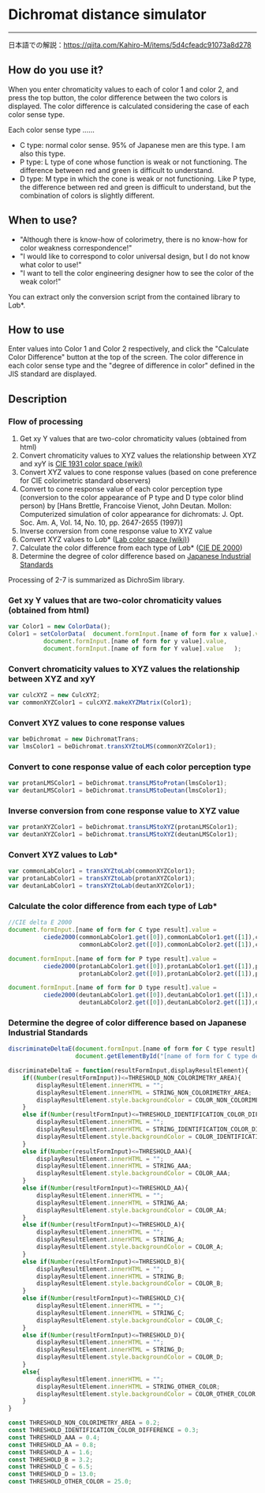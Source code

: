 # Dichromat distance simulator
---
日本語での解説：https://qiita.com/Kahiro-M/items/5d4cfeadc91073a8d278

## How do you use it?
When you enter chromaticity values to each of color 1 and color 2, and press the top button, the color difference between the two colors is displayed.
The color difference is calculated considering the case of each color sense type.

Each color sense type ......

- C type: normal color sense. 95% of Japanese men are this type. I am also this type.
- P type: L type of cone whose function is weak or not functioning. The difference between red and green is difficult to understand.
- D type: M type in which the cone is weak or not functioning. Like P type, the difference between red and green is difficult to understand, but the combination of colors is slightly different.

## When to use?
 - "Although there is know-how of colorimetry, there is no know-how for color weakness correspondence!"
 - "I would like to correspond to color universal design, but I do not know what color to use!"
 - "I want to tell the color engineering designer how to see the color of the weak color!"
 
You can extract only the conversion script from the contained library to L*a*b*.

## How to use
Enter values into Color 1 and Color 2 respectively, and click the "Calculate Color Difference" button at the top of the screen.
The color difference in each color sense type and the "degree of difference in color" defined in the JIS standard are displayed.

## Description
### Flow of processing
1. Get xy Y values that are two-color chromaticity values (obtained from html)
2. Convert chromaticity values to XYZ values the relationship between XYZ and xyY is [CIE 1931 color space (wiki)](https://ja.wikipedia.org/wiki/CIE_1931_%E8%89%B2%E7%A9%BA%E9%96%93)
3. Convert XYZ values to cone response values (based on cone preference for CIE colorimetric standard observers)
4. Convert to cone response value of each color perception type (conversion to the color appearance of P type and D type color blind person) by [Hans Brettle, Francoise Vienot, John Deutan. Mollon: Computerized simulation of color appearance for dichromats: J. Opt. Soc. Am. A, Vol. 14, No. 10, pp. 2647-2655 (1997)]
5. Inverse conversion from cone response value to XYZ value
6. Convert XYZ values to L*a*b* ([Lab color space (wiki)](https://ja.wikipedia.org/wiki/Lab%E8%89%B2%E7%A9%BA%E9%96%93#CIE_XYZ_%E3%81%8B%E3%82%89%E3%81%AE%E5%A4%89%E6%8F%9B))
7. Calculate the color difference from each type of L*a*b* ([CIE DE 2000](https://qiita.com/hachisukansw/items/860f061a2ab7a4f2d06f))
8. Determine the degree of color difference based on [Japanese Industrial Standards](https://www.toyoink1050plus.com/color/chromatics/basic/005.php)

Processing of 2-7 is summarized as DichroSim library.


### Get xy Y values that are two-color chromaticity values (obtained from html)

```.js
var Color1 = new ColorData();
Color1 = setColorData(	document.formInput.[name of form for x value].value,
          document.formInput.[name of form for y value].value,
          document.formInput.[name of form for Y value].value	);
```

### Convert chromaticity values to XYZ values the relationship between XYZ and xyY
```.js
var culcXYZ = new CulcXYZ;
var commonXYZColor1 = culcXYZ.makeXYZMatrix(Color1);
```

### Convert XYZ values to cone response values
```.js
var beDichromat = new DichromatTrans;
var lmsColor1 = beDichromat.transXYZtoLMS(commonXYZColor1);
```

### Convert to cone response value of each color perception type
```.js
var protanLMSColor1 = beDichromat.transLMStoProtan(lmsColor1);
var deutanLMSColor1 = beDichromat.transLMStoDeutan(lmsColor1);
```

### Inverse conversion from cone response value to XYZ value
```.js
var protanXYZColor1 = beDichromat.transLMStoXYZ(protanLMSColor1);
var deutanXYZColor1 = beDichromat.transLMStoXYZ(deutanLMSColor1);
```

### Convert XYZ values to L*a*b*
```.js
var commonLabColor1 = transXYZtoLab(commonXYZColor1);
var protanLabColor1 = transXYZtoLab(protanXYZColor1);
var deutanLabColor1 = transXYZtoLab(deutanXYZColor1);
```

### Calculate the color difference from each type of L*a*b*
```.js
//CIE delta E 2000
document.formInput.[name of form for C type result].value = 
          ciede2000(commonLabColor1.get([0]),commonLabColor1.get([1]),commonLabColor1.get([2]),
                    commonLabColor2.get([0]),commonLabColor2.get([1]),commonLabColor2.get([2]));

document.formInput.[name of form for P type result].value = 
          ciede2000(protanLabColor1.get([0]),protanLabColor1.get([1]),protanLabColor1.get([2]),
                    protanLabColor2.get([0]),protanLabColor2.get([1]),protanLabColor2.get([2]));

document.formInput.[name of form for D type result].value = 
          ciede2000(deutanLabColor1.get([0]),deutanLabColor1.get([1]),deutanLabColor1.get([2]),
                    deutanLabColor2.get([0]),deutanLabColor2.get([1]),deutanLabColor2.get([2]));

```

### Determine the degree of color difference based on Japanese Industrial Standards
```.js
discriminateDeltaE(document.formInput.[name of form for C type result].value,
                   document.getElementById("[name of form for C type determine result]"));

discriminateDeltaE = function(resultFormInput,displayResultElement){
	if((Number(resultFormInput))<=THRESHOLD_NON_COLORIMETRY_AREA){
		displayResultElement.innerHTML = "";
		displayResultElement.innerHTML = STRING_NON_COLORIMETRY_AREA;
		displayResultElement.style.backgroundColor = COLOR_NON_COLORIMETRY_AREA;
	}
	else if(Number(resultFormInput)<=THRESHOLD_IDENTIFICATION_COLOR_DIFFERENCE){
		displayResultElement.innerHTML = "";
		displayResultElement.innerHTML = STRING_IDENTIFICATION_COLOR_DIFFERENCE;
		displayResultElement.style.backgroundColor = COLOR_IDENTIFICATION_COLOR_DIFFERENCE;
	}
	else if(Number(resultFormInput)<=THRESHOLD_AAA){
		displayResultElement.innerHTML = "";
		displayResultElement.innerHTML = STRING_AAA;
		displayResultElement.style.backgroundColor = COLOR_AAA;
	}
	else if(Number(resultFormInput)<=THRESHOLD_AA){
		displayResultElement.innerHTML = "";
		displayResultElement.innerHTML = STRING_AA;
		displayResultElement.style.backgroundColor = COLOR_AA;
	}
	else if(Number(resultFormInput)<=THRESHOLD_A){
		displayResultElement.innerHTML = "";
		displayResultElement.innerHTML = STRING_A;
		displayResultElement.style.backgroundColor = COLOR_A;
	}
	else if(Number(resultFormInput)<=THRESHOLD_B){
		displayResultElement.innerHTML = "";
		displayResultElement.innerHTML = STRING_B;
		displayResultElement.style.backgroundColor = COLOR_B;
	}
	else if(Number(resultFormInput)<=THRESHOLD_C){
		displayResultElement.innerHTML = "";
		displayResultElement.innerHTML = STRING_C;
		displayResultElement.style.backgroundColor = COLOR_C;
	}
	else if(Number(resultFormInput)<=THRESHOLD_D){
		displayResultElement.innerHTML = "";
		displayResultElement.innerHTML = STRING_D;
		displayResultElement.style.backgroundColor = COLOR_D;
	}
	else{
		displayResultElement.innerHTML = "";
		displayResultElement.innerHTML = STRING_OTHER_COLOR;
		displayResultElement.style.backgroundColor = COLOR_OTHER_COLOR;
	}
}

const THRESHOLD_NON_COLORIMETRY_AREA = 0.2;
const THRESHOLD_IDENTIFICATION_COLOR_DIFFERENCE = 0.3;
const THRESHOLD_AAA = 0.4;
const THRESHOLD_AA = 0.8;
const THRESHOLD_A = 1.6;
const THRESHOLD_B = 3.2;
const THRESHOLD_C = 6.5;
const THRESHOLD_D = 13.0;
const THRESHOLD_OTHER_COLOR = 25.0;
```
